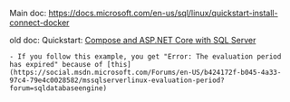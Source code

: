 Main doc: https://docs.microsoft.com/en-us/sql/linux/quickstart-install-connect-docker

old doc: Quickstart: [Compose and ASP.NET Core with SQL Server](https://docs.docker.com/compose/aspnet-mssql-compose/) 

    - If you follow this example, you get "Error: The evaluation period has expired" because of [this](https://social.msdn.microsoft.com/Forums/en-US/b424172f-b045-4a33-97c4-79e4c0028582/mssqlserverlinux-evaluation-period?forum=sqldatabaseengine)